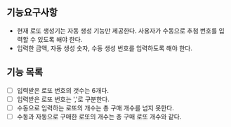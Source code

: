 ## 기능요구사항

- 현재 로또 생성기는 자동 생성 기능만 제공한다. 사용자가 수동으로 추첨 번호를 입력할 수 있도록 해야 한다. 
- 입력한 금액, 자동 생성 숫자, 수동 생성 번호를 입력하도록 해야 한다.

## 기능 목록

- [ ] 입력받은 로또 번호의 갯수는 6개다.
- [ ] 입력받은 로또 번호는 ','로 구분한다.
- [ ] 수동으로 입력하는 로또의 개수는 총 구매 개수를 넘지 못한다.
- [ ] 수동과 자동으로 구매한 로또의 개수는 총 구매 로또 개수와 같다.
